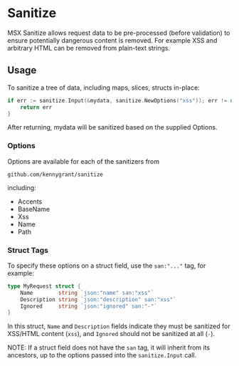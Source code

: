 # Sanitize

MSX Sanitize allows request data to be pre-processed (before validation) to ensure potentially dangerous content is
removed. For example XSS and arbitrary HTML can be removed from plain-text strings.

## Usage

To sanitize a tree of data, including maps, slices, structs in-place:

```go
if err := sanitize.Input(&mydata, sanitize.NewOptions("xss")); err != nil {
	return err
}
```

After returning, mydata will be sanitized based on the supplied Options.

### Options

Options are available for each of the sanitizers from

    github.com/kennygrant/sanitize

including:
- Accents 
- BaseName 
- Xss 
- Name 
- Path

### Struct Tags

To specify these options on a struct field, use the `san:"..."` tag, for example:

```go
type MyRequest struct {
	Name 		string `json:"name" san:"xss"`
	Description string `json:"description" san:"xss"`
	Ignored 	string `json:"ignored" san:"-"`
}
```

In this struct, `Name` and `Description` fields indicate they must be sanitized for XSS/HTML content (`xss`),
and `Ignored` should not be sanitized at all (`-`).

NOTE: If a struct field does not have the `san` tag, it will inherit from its ancestors, up to the options passed
into the `sanitize.Input` call.

